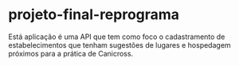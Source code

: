 # projeto-final-reprograma
Está aplicação é uma API que tem como foco o cadastramento de estabelecimentos  que tenham sugestões de lugares e hospedagem próximos para  a prática de Canicross.
